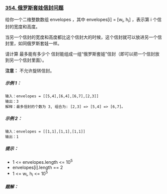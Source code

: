 ### [354. 俄罗斯套娃信封问题](https://leetcode.cn/problems/russian-doll-envelopes/)
给你一个二维整数数组 envelopes ，其中 envelopes[i] = [w<sub>i</sub>, h<sub>i</sub>] ，表示第 i 个信封的宽度和高度。

当另一个信封的宽度和高度都比这个信封大的时候，这个信封就可以放进另一个信封里，如同俄罗斯套娃一样。

请计算 最多能有多少个 信封能组成一组“俄罗斯套娃”信封（即可以把一个信封放到另一个信封里面）。

**注意：** 不允许旋转信封。


##### 示例 1：
```
输入：envelopes = [[5,4],[6,4],[6,7],[2,3]]
输出：3
解释：最多信封的个数为 3, 组合为: [2,3] => [5,4] => [6,7]。
```

##### 示例 2：
```
输入：envelopes = [[1,1],[1,1],[1,1]]
输出：1
```

##### 提示：
- 1 <= envelopes.length <= 10<sup>5</sup>
- envelopes[i].length == 2
- 1 <= w<sub>i</sub>, h<sub>i</sub> <= 10<sup>5</sup>

##### 题解：
```rust

```
